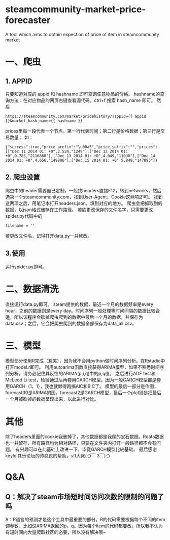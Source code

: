 # steamcommunity-market-price-forecaster
A tool which aims to obtain expection of price of item in steamcommunity market

# 一、爬虫
## 1. APPID
只要知道对应的 appid 和 hashname 即可查询任意物品的价格。
hashname的查询方法：在对应物品的网页右键查看源代码。ctrl+f 搜索 hash_name 即可。
然后
```
https://steamcommunity.com/market/pricehistory/?appid={{ appid }}&market_hash_name={{ hashname }}
```
prices里每一段代表一个节点。第一行代表时间；第二行是价格数据；第三行是交易数量；
如：
```
{"success":true,"price_prefix":"\u00a5","price_suffix":"","prices":[["Dec 11 2014 01: +0",2.524,"1249"],["Dec 12 2014 01: +0",0.785,"2116860"],["Dec 13 2014 01: +0",4.049,"11038"],["Dec 14 2014 01: +0",4.656,"149886"],["Dec 15 2014 01: +0",5.848,"147895"]}
```
## 2. 爬虫设置
爬虫中的header需要自己定制，一般找headers直接F12，转到networks，然后选第一个steamcommunity.com，找到User-Agent，Cookie这两项即可。
找到这两项之后，用笔记本打开headers.json，填到对应的地方。
爬虫会把抓取到的数据，以json格式储存在工作路径。
若欲更改保存的文件名字，只需要更改spider.py代码中的
```
filename = ''
```
若更改文件名，记得打开data.py一并修改。
## 3.使用
运行spider.py即可。
# 二、数据清洗
直接运行data.py即可。
steam提供的数据，最近一个月的数据频率是every hour，之前的数据则是every day。时间序列一般处理等时间间隔的数据比较合适，所以该程序会砍掉爬虫爬到的数据中最后一个月的数据，并保存为data.csv；之后，它会把爬虫爬到的数据全部保存为data_all.csv。

# 三、模型
模型部分使用R完成（尬笑），因为我不会用python做时间序列分析。在Rstudio中打开model.r即可。
利用autoarima函数直接获得ARIMA模型，如果不熟悉时间序列分析，请务必记住其反馈的ARIMA(p,i,q)中的p,q值。
之后进行ADF test和McLeod.Li test，检验通过后再套用GARCH模型。因为一般GARCH模型都是套用GARCH（1，1），我也就懒得再搞AIC和BIC了。
模型的最后一部分是作图，forecast30是ARIMA的图，forecast2是GARCH模型，最后一个plot则是把最后一个月被砍掉的数据呈现出来，以此进行对比。

# 其他
除了headers里面的cookie我删掉了，其他数据都是我爬的宝石数据。Rdata数据也一并留存，所有路径均为相对路径，只要在文件夹内打开一般路径都不会有问题。
有兴趣可以在此基础上改进一下，毕竟GARCH模型比较基础。
最后感谢keylol其乐论坛的帅疯疯的帮助，sff大佬(づ￣ 3￣)づ

# Q&A
## Q：解决了steam市场短时间访问次数的限制的问题了吗
A：R语言的预测才是这个工具中最重要的部分。R的代码需要根据每个不同的item调参数，比如说ARIMA返回的p，q。因为每个item的代码都要改，所以我不认为有短时间内大量爬取社区的必要，所以没有解决哦~

